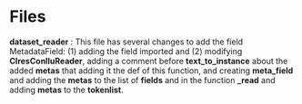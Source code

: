 # Files
**dataset_reader** : This file has several changes to add the field MetadataField: (1) adding the field imported and (2) modifying **ClresConlluReader**, adding a comment before **text_to_instance** about the added **metas** that adding it the def of this function, and creating **meta_field** and adding the **metas** to the list of **fields** and in the function **_read** and adding **metas** to the **tokenlist**.
